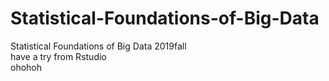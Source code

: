 # Statistical-Foundations-of-Big-Data
Statistical Foundations of Big Data 2019fall   
have a try from Rstudio   
ohohoh